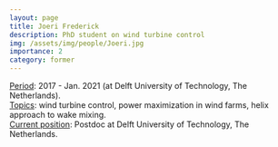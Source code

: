 ```yaml
---
layout: page
title: Joeri Frederick
description: PhD student on wind turbine control
img: /assets/img/people/Joeri.jpg
importance: 2
category: former
---
```


<!-- NOTE: make the profile picture appear here as in my about page (copy the code for floating image) -->

<div class="row justify-content-sm-center">
    <div class="col-sm-8 mt-3 mt-md-0">
        <u>Period</u>: 2017 - Jan. 2021 (at Delft University of Technology, The Netherlands).
        <br>
        <u>Topics</u>: wind turbine control, power maximization in wind farms, helix approach to wake mixing.
        <br>
        <u>Current position</u>: Postdoc at Delft University of Technology, The Netherlands.
    </div>
    <div class="col-sm-4 mt-3 mt-md-0">
        <img class="img-fluid rounded z-depth-1" src="{{ '/assets/img/people/Joeri.jpg' | relative_url }}" alt="" title="example image"/>
    </div>
</div>





<!-- NOTE: add projects to everybody, with links to their page -->